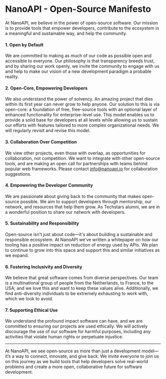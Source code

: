# NanoAPI - Open-Source Manifesto
At NanoAPI, we believe in the power of open-source software. Our mission is to provide tools that empower developers, contribute to the ecosystem in a meaningful and sustainable way, and help the community.

#### 1. Open by Default
We are committed to making as much of our code as possible open and accessible to everyone. Our philosophy is that transparency breeds trust, and by sharing our work openly, we invite the community to engage with us and help to make our vision of a new development paradigm a probable reality.

#### 2. Open-Core, Empowering Developers
We also understand the power of solvency. An amazing project that dies within its first year can never grow to help anyone. Our solution to this is via open-core: a foundation of free, free-source tools with an optional layer of enhanced functionality for enterprise-level use. This model enables us to provide a solid base for developers at all levels while allowing us to sustain our efforts with features tailored to more complex organizational needs. We will regularly revisit and revise this model.

#### 3. Collaboration Over Competition
We view other projects, even those with overlap, as opportunities for collaboration, not competition. We want to integrate with other open-source tools, and are making an open call for partnerships with teams behind popular web frameworks. Please contact info@nanoapi.io for collaboration suggestions.

#### 4. Empowering the Developer Community
We are passionate about giving back to the community that makes open-source possible. We aim to support developers through mentorship, our network, and resources that help them grow. As Techstars alumni, we are in a wonderful position to share our network with developers.

#### 5. Sustainability and Responsibility
Open-source isn't just about code—it's about building a sustainable and responsible ecosystem. At NanoAPI we’ve written a whitepaper on how our tooling has a positive impact on reduction of energy used by APIs. We plan to continue to grow into this space and support this and similar initiatives as we expand.

#### 6. Fostering Inclusivity and Diversity
We believe that great software comes from diverse perspectives. Our team is a multinational group of people from the Netherlands, to France, to the USA; and we love this and want to keep these values alive. Additionally, we find anti-diversity individuals to be extremely exhausting to work with, which we look to avoid.

#### 7. Supporting Ethical Use
We understand the profound impact software can have, and we are committed to ensuring our projects are used ethically. We will actively discourage the use of our software for harmful purposes, including any activities that violate human rights or perpetuate injustice.

---

At NanoAPI, we see open-source as more than just a development model—it’s a way to connect, innovate, and give back. We invite everyone to join us on this journey as we build tools that help developers solve real-world problems and create a more open, collaborative future for software development.
